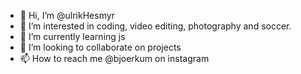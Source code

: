 - 👋 Hi, I’m @ulrikHesmyr
- 👀 I’m interested in coding, video editing, photography and soccer. 
- 🌱 I’m currently learning js
- 💞️ I’m looking to collaborate on projects
- 📫 How to reach me @bjoerkum on instagram

<!---
ulrikHesmyr/ulrikHesmyr is a ✨ special ✨ repository because its `README.md` (this file) appears on your GitHub profile.
You can click the Preview link to take a look at your changes.
--->
